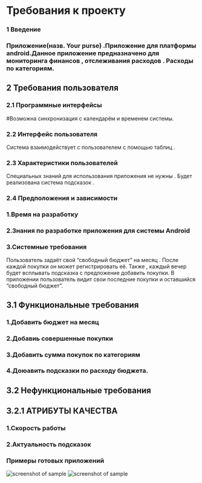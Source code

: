 # Требования к проекту
### 1 Введение
### Приложение(назв.  Your purse) .Приложение для платформы android.Данное приложение предназначено для мониторинга финансов , отслеживания расходов .  Расходы по категориям.
## 2 Требования пользователя
### 2.1 Программные интерфейсы
 #Возможна синхронизация с календарём и временем системы.
### 2.2 Интерфейс пользователя
Система взаимодействует с пользователем с помощью таблиц .
### 2.3 Характеристики пользователей
Специальных знаний для использования приложения не нужны . Будет реализована система подсказок .
### 2.4 Предположения и зависимости
### 1.Время на разработку
### 2.Знания по разработке приложения для системы Android
### 3.Системные требования
 Пользователь задаёт свой “свободный бюджет” на месяц . После каждой покупки он может регистрировать её. Также , каждый вечер будет всплывать подсказка с предложение добавить покупки. В приложении пользователь видит свои последние покупки и оставшийся “свободный бюджет”.
## 3.1 Функциональные требования
### 1.Добавить бюджет на месяц
### 2.Добавиь совершенные покупки 
### 3.Добавить сумма покупок по категориям
### 4.Доюавить подсказки по расходу бюджета. 
## 3.2 Нефункциональные требования
## 3.2.1 АТРИБУТЫ КАЧЕСТВА
### 1.Скорость работы
### 2.Актуальность подсказок
 ### Примеры готовых приложений
 ![screenshot of sample](https://yandex.by/images/search?pos=6&from=tabbar&img_url=https%3A%2F%2Fs1.tchkcdn.com%2Fg-lswT7IC4pst3MzYMUwxNYQ%2F13%2F416962%2F660x0%2Fw%2F0%2F529719f6381cad257dc9c5047b92a443_finance_pm_expense_manager_10e492_h900.jpg&text=%D1%84%D0%B8%D0%BD%D0%B0%D0%BD%D1%81%D0%BE%D0%B2%D1%8B%D0%B9%20%D0%BC%D0%B5%D0%BD%D0%B5%D0%B4%D0%B6%D0%B5%D1%80%20%D0%B0%D0%BD%D0%B4%D1%80%D0%BE%D0%B8%D0%B4&rpt=simage)
 ![screenshot of sample](https://yandex.by/images/search?pos=12&from=tabbar&img_url=http%3A%2F%2Fbaseapp.ru%2Fwp-content%2Fuploads%2F2015%2F10%2Fmenedjer-rashodov-budjet-skachat-besplatno-na-android1.jpg&text=%D0%BC%D0%B5%D0%BD%D0%B5%D0%B4%D0%B6%D0%B5%D1%80%20%D0%BF%D0%BE%D0%BA%D1%83%D0%BF%D0%BE%D0%BA%20%D0%B0%D0%BD%D0%B4%D1%80%D0%BE%D0%B8%D0%B4&rpt=simage)

